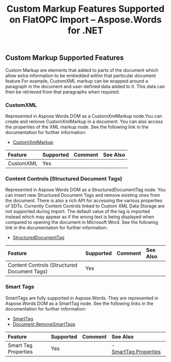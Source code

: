 ﻿---
title: Custom Markup Features Supported on FlatOPC Import – Aspose.Words for .NET
articleTitle: Custom Markup Features Supported on FlatOPC Import
linktitle: Custom Markup Features Supported on FlatOPC Import
description: "Import FlatOPC document using custom markup load options using C#."
type: docs
weight: 20
url: /net/custom-markup-features-supported-on-flatopc-import/
---

## Custom Markup Supported Features

Custom Markup are elements that added to parts of the document which allow extra information to be embedded within that particular document feature.For example, CustomXML markup can be wrapped around a paragraph in the document and user-defined data added to it. This data can then be retrieved from that paragraphs when required.

### CustomXML

Represented in Aspose.Words DOM as a CustomXmlMarkup node.You can create and remove CustomXmlMarkup in a document. You can also access the properties of the XML markup node. See the following link in the documentation for further information:

- [CustomXmlMarkup](https://apireference.aspose.com/words/net/aspose.words.markup)

|**Feature**|**Supported**|**Comment**|**See Also**|
| :- | :- | :- | :- |
|CustomXML|Yes| | |

### Content Controls (Structured Document Tags)

Represented in Aspose.Words DOM as a StructuredDocumentTag node. You can insert new Structured Document Tags and remove existing ones from the document. There is also a rich API for accessing the various properties of SDTs. Currently Content Controls linked to Custom XML Data Storage are not supported during import. The default value of the tag is imported instead which may appear as if the wrong text is being displayed when compared to opening the document in Microsoft Word. See the following link in the documentation for further information:

- [StructuredDocumentTag](https://apireference.aspose.com/words/net/aspose.words.markup/structureddocumenttag)

|**Feature**|**Supported**|**Comment**|**See Also**|
| :- | :- | :- | :- |
|Content Controls (Structured Document Tags)|Yes| | |

### Smart Tags

SmartTags are fully supported in Aspose.Words. They are represented in Aspose.Words DOM as a SmartTag node. See the following links in the documentation for further information:

- [SmartTag](https://apireference.aspose.com/words/net/aspose.words.markup/smarttag)
- [Document.RemoveSmartTags](https://apireference.aspose.com/words/net/aspose.words/compositenode/methods/removesmarttags)

|**Feature**|**Supported**|**Comment**|**See Also**|
| :- | :- | :- | :- |
|Smart Tag Properties|Yes| |- [SmartTag.Properties](https://apireference.aspose.com/words/net/aspose.words.markup/smarttag/properties/index)|

